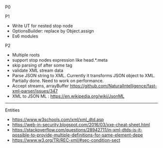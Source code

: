 P0

P1
* Write UT for nested stop node
* OptionsBuilder: replace by Object.assign
* Es6 modules

P2
* Multiple roots
* support stop nodes expression like head.*.meta
* skip parsing of after some tag
* validate XML stream data
* Parse JSON string to XML. Currently it transforms JSON object to XML. Partially done. Need to work on performance.
* Accept streams, arrayBuffer
    https://github.com/NaturalIntelligence/fast-xml-parser/issues/347
* XML to JSON ML : https://en.wikipedia.org/wiki/JsonML






----

Entities
* https://www.w3schools.com/xml/xml_dtd.asp
* https://web-in-security.blogspot.com/2016/03/xxe-cheat-sheet.html
* https://stackoverflow.com/questions/28942711/in-xml-dtds-is-it-possible-to-provide-multiple-definitions-for-same-element-depe
* https://www.w3.org/TR/REC-xml/#sec-condition-sect